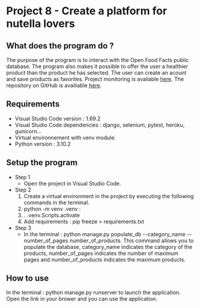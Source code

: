 # **Project 8 - Create a platform for nutella lovers**

## **What does the program do ?**
The purpose of the program is to interact with the Open Food Facts public database.
The program also makes it possible to offer the user a healthier product than the product he has selected. The user can create an acount and save products as favorites.
Project monitoring is available [here](https://trello.com/b/leyj9b2n/projet-8-amateurs-de-nutella).
The repository on GitHub is availiable [here](https://github.com/MaryOC2577/nutellaapp.git).

## **Requirements**
* Visual Studio Code version : 1.69.2
* Visual Studio Code dependencies : django, selenium, pytest, heroku, gunicorn...
* Virtual environnement with venv module.
* Python version : 3.10.2

## **Setup the program**
* Step 1
    * Open the project in Visual Studio Code.
* Step 2
    1. Create a virtual environment in the project by executing the following commands in the terminal.
    2. python -m venv .venv : 
    3. . .venv.Scripts.activate 
    4. Add requirements : pip freeze > requirements.txt
* Step 3
    * In the terminal : python manage.py populate_db --category_name --number_of_pages number_of_products. This command allows you to populate the database, category_name indicates the category of the products, number_of_pages indicates the number of maximum pages and number_of_products indicates the maximum products.

## **How to use**
In the terminal : python manage.py runserver to launch the application. Open the link in your brower and you can use the application.
